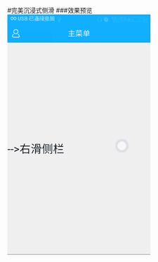 #完美沉浸式侧滑
###效果预览
![gif](https://github.com/Eric0liang/ImmersiveSlidingMenu/blob/master/sliding_show.gif)
